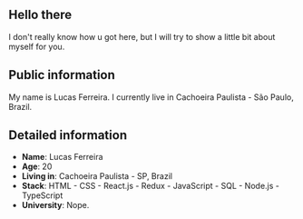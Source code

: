 
## Hello there

I don't really know how u got here, but I will try to show a little bit about myself for you.

## Public information

My name is Lucas Ferreira. I currently live in Cachoeira Paulista - São Paulo, Brazil. 


## Detailed information

* **Name**: Lucas Ferreira
* **Age**: 20
* **Living in**: Cachoeira Paulista - SP, Brazil
* **Stack**: HTML - CSS - React.js - Redux - JavaScript - SQL - Node.js - TypeScript
* **University**: Nope.
